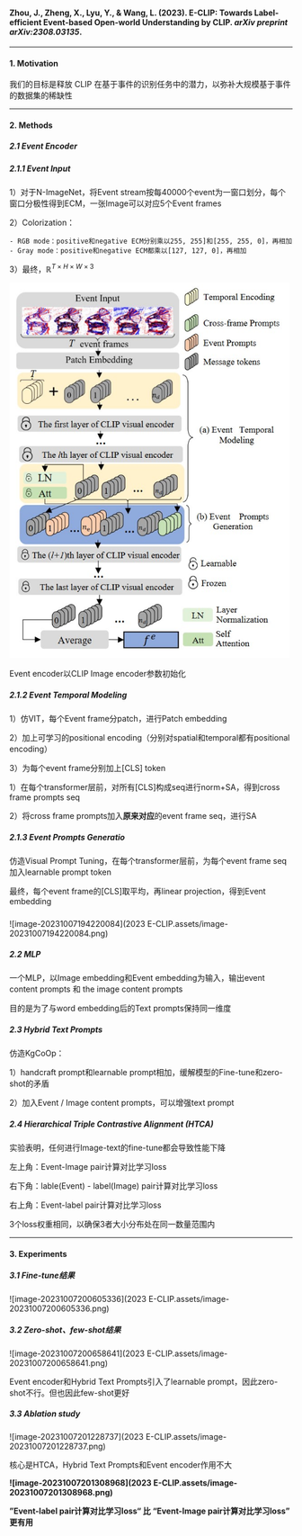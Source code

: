 #### Zhou, J., Zheng, X., Lyu, Y., & Wang, L. (2023). E-CLIP: Towards Label-efficient Event-based Open-world Understanding by CLIP. *arXiv preprint arXiv:2308.03135*.



---

#### 1. Motivation

我们的目标是释放 CLIP 在基于事件的识别任务中的潜力，以弥补大规模基于事件的数据集的稀缺性



---

#### 2. Methods

##### 2.1 Event Encoder

##### 2.1.1 Event Input

1）对于N-ImageNet，将Event stream按每40000个event为一窗口划分，每个窗口分极性得到ECM，一张Image可以对应5个Event frames

2）Colorization：

	- RGB mode：positive和negative ECM分别乘以255, 255]和[255, 255, 0]，再相加
	- Gray mode：positive和negative ECM都乘以[127, 127, 0]，再相加

3）最终，$\mathbb{R}^{T\times H \times W \times 3}$



<img src="2023 E-CLIP.assets/image-20231007191355377.png" alt="image-20231007191355377" style="zoom:80%;" />

Event encoder以CLIP Image encoder参数初始化



##### 2.1.2 Event Temporal Modeling

1）仿VIT，每个Event frame分patch，进行Patch embedding

2）加上可学习的positional encoding（分别对spatial和temporal都有positional encoding）

3）为每个event frame分别加上[CLS] token



1）在每个transformer层前，对所有[CLS]构成seq进行norm+SA，得到cross frame prompts seq

2）将cross frame prompts加入**原来对应**的event frame seq，进行SA



##### 2.1.3 Event Prompts Generatio

仿造Visual Prompt Tuning，在每个transformer层前，为每个event frame seq加入learnable prompt token



最终，每个event frame的[CLS]取平均，再linear projection，得到Event embedding



##### 

![image-20231007194220084](2023 E-CLIP.assets/image-20231007194220084.png)

##### 2.2 MLP

一个MLP，以Image embedding和Event embedding为输入，输出event content prompts 和 the image content prompts

目的是为了与word embedding后的Text prompts保持同一维度



##### 2.3 Hybrid Text Prompts

仿造KgCoOp：

1）handcraft prompt和learnable prompt相加，缓解模型的Fine-tune和zero-shot的矛盾

2）加入Event / Image content prompts，可以增强text prompt



##### 2.4 Hierarchical Triple Contrastive Alignment (HTCA)

实验表明，任何进行Image-text的fine-tune都会导致性能下降

左上角：Event-Image pair计算对比学习loss

右下角：lable(Event) - label(Image) pair计算对比学习loss

右上角：Event-label pair计算对比学习loss

3个loss权重相同，以确保3者大小分布处在同一数量范围内



---

#### 3. Experiments

##### 3.1 Fine-tune结果

![image-20231007200605336](2023 E-CLIP.assets/image-20231007200605336.png)



##### 3.2 Zero-shot、few-shot结果

![image-20231007200658641](2023 E-CLIP.assets/image-20231007200658641.png)

Event encoder和Hybrid Text Prompts引入了learnable prompt，因此zero-shot不行。但也因此few-shot更好



##### 3.3 Ablation study

![image-20231007201228737](2023 E-CLIP.assets/image-20231007201228737.png)

核心是HTCA，Hybrid Text Prompts和Event encoder作用不大



**![image-20231007201308968](2023 E-CLIP.assets/image-20231007201308968.png)**

**”Event-label pair计算对比学习loss“ 比 “Event-Image pair计算对比学习loss” 更有用**
